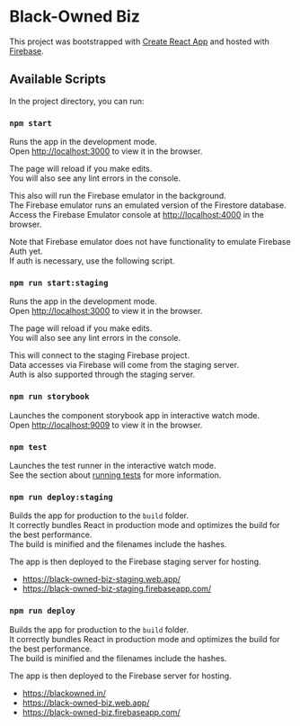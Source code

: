 # Black-Owned Biz

This project was bootstrapped with [Create React App](https://github.com/facebook/create-react-app) and hosted with [Firebase](https://firebase.google.com/).

## Available Scripts

In the project directory, you can run:

### `npm start`

Runs the app in the development mode.  
Open [http://localhost:3000](http://localhost:3000) to view it in the browser.

The page will reload if you make edits.  
You will also see any lint errors in the console.

This also will run the Firebase emulator in the background.  
The Firebase emulator runs an emulated version of the Firestore database.  
Access the Firebase Emulator console at [http://localhost:4000](http://localhost:4000) in the browser.

Note that Firebase emulator does not have functionality to emulate Firebase Auth yet.  
If auth is necessary, use the following script.

### `npm run start:staging`

Runs the app in the development mode.  
Open [http://localhost:3000](http://localhost:3000) to view it in the browser.

The page will reload if you make edits.  
You will also see any lint errors in the console.

This will connect to the staging Firebase project.  
Data accesses via Firebase will come from the staging server.  
Auth is also supported through the staging server.

### `npm run storybook`

Launches the component storybook app in interactive watch mode.  
Open [http://localhost:9009](http://localhost:9009) to view it in the browser.

### `npm test`

Launches the test runner in the interactive watch mode.  
See the section about [running tests](https://facebook.github.io/create-react-app/docs/running-tests) for more information.

### `npm run deploy:staging`

Builds the app for production to the `build` folder.  
It correctly bundles React in production mode and optimizes the build for the best performance.  
The build is minified and the filenames include the hashes.

The app is then deployed to the Firebase staging server for hosting.

- https://black-owned-biz-staging.web.app/
- https://black-owned-biz-staging.firebaseapp.com/

### `npm run deploy`

Builds the app for production to the `build` folder.  
It correctly bundles React in production mode and optimizes the build for the best performance.  
The build is minified and the filenames include the hashes.

The app is then deployed to the Firebase server for hosting.

- https://blackowned.in/
- https://black-owned-biz.web.app/
- https://black-owned-biz.firebaseapp.com/
